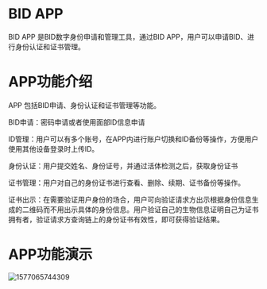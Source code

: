 # BID APP

BID APP 是BID数字身份申请和管理工具，通过BID APP，用户可以申请BID、进行身份认证和证书管理。

# APP功能介绍

APP 包括BID申请、身份认证和证书管理等功能。

BID申请：密码申请或者使用面部ID信息申请

ID管理：用户可以有多个账号，在APP内进行账户切换和ID备份等操作，方便用户使用其他设备登录时上传ID。

身份认证：用户提交姓名、身份证号，并通过活体检测之后，获取身份证书

证书管理：用户对自己的身份证书进行查看、删除、续期、证书备份等操作。

证书出示：在需要验证用户身份的场合，用户可向验证请求方出示根据身份信息生成的二维码而不用出示具体的身份信息。用户验证自己的生物信息证明自己为证书拥有者，验证请求方查询链上的身份证书有效性，即可获得验证结果。

# APP功能演示

![1577065744309](/image/1577065744309.png)